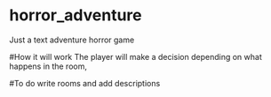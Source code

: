 # horror_adventure
Just a text adventure horror game

#How it will work
The player will make a decision depending on what happens in the room,

#To do
write rooms and add descriptions
